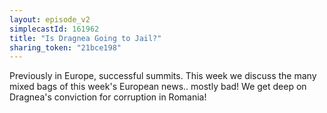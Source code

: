 ```yaml
---
layout: episode_v2
simplecastId: 161962
title: "Is Dragnea Going to Jail?"
sharing_token: "21bce198"
---
```


Previously in Europe, successful summits. This week we discuss the many mixed bags of this week's European news.. mostly bad! We get deep on Dragnea's conviction for corruption in Romania!
